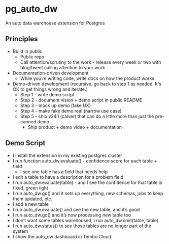 # pg_auto_dw
An auto data warehouse extension for Postgres

## Principles

* Build in public
    * Public repo
    * Call attention/scrutiny to the work - release every week or two with blog/tweet calling attention to your work
* Documentation-driven development
    * While you’re writing code, write docs on how the product works
* Demo-driven development (recursive, go back to step 1 as needed. It's OK to get things wrong and iterate.)
    * Step 1 - write demo script
    * Step 2 - document vision + demo script in public README
    * Step 3 - mock up demo (fake UX)
    * Step 4 - make fake demo real (narrow use case)
    * Step 5 - ship v24.1 (calver) that can do a little more than just the pre-canned demo
        * Ship product + demo video + documentation

## Demo Script

* I install the extension in my existing postgres cluster
* I run function auto_dw.evaluate() - confidence score for each table + field
    * I see one table has a field that needs help
* I edit a table to have a description for a problem field
* I run auto_dw.evaluate(table) - and I see the confidence for that table is fixed, green light
* I run auto_dw.go() and it sets up everything, new schemas, jobs to keep them updated, etc.
* I add a new table
* I run  auto_dw.evaluate() and see the new table, and it’s good
* I run auto_dw.go() and it’s now processing new table too
* I don’t want some tables warehoused, I run auto_dw.omit(table, table) 
* I run auto_dw.status() to see those tables are no longer part of the system
* I show the auto_dw dashboard in Tembo Cloud
